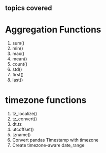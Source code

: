 ## topics covered

# Aggregation Functions

1. sum()
2. min()
3. max() 
4. mean() 
5. count() 
6. std() 
7. first() 
8. last()

# timezone functions

1. tz_localize()
2. tz_convert()
3. dt.tz
4. utcoffset()
5. tzname()
6. Convert pandas Timestamp with timezone
7. Create timezone-aware date_range